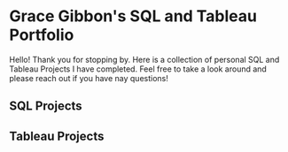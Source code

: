 # Grace Gibbon's SQL and Tableau Portfolio

Hello! Thank you for stopping by. Here is a collection of personal SQL and Tableau Projects I have completed. Feel free to take a look around and please reach out if you have nay questions!

## SQL Projects

## Tableau Projects
